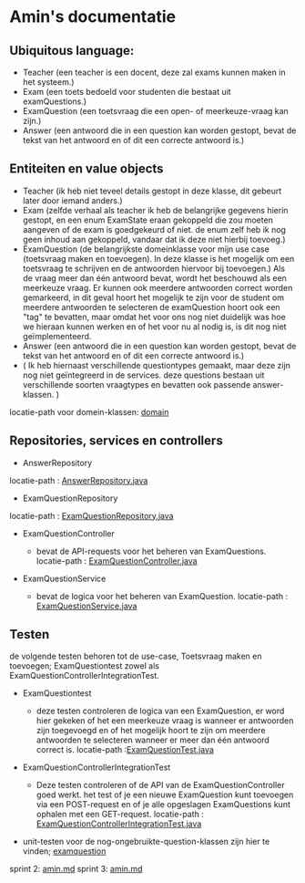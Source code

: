 # Amin's documentatie

## Ubiquitous language:
* Teacher (een teacher is een docent, deze zal exams kunnen maken in het systeem.)
* Exam (een toets bedoeld voor studenten die bestaat uit examQuestions.)
* ExamQuestion (een toetsvraag die een open- of meerkeuze-vraag kan zijn.)
* Answer (een antwoord die in een question kan worden gestopt, bevat de tekst van het antwoord en of dit een correcte antwoord is.)


## Entiteiten en value objects
* Teacher (ik heb niet teveel details gestopt in deze klasse, dit gebeurt later door iemand anders.)
* Exam (zelfde verhaal als teacher ik heb de belangrijke gegevens hierin gestopt, en een enum ExamState eraan gekoppeld die zou moeten aangeven of de exam is goedgekeurd of niet.
  de enum zelf heb ik nog geen inhoud aan gekoppeld, vandaar dat ik deze niet hierbij toevoeg.)
* ExamQuestion (de belangrijkste domeinklasse voor mijn use case (toetsvraag maken en toevoegen). In deze klasse is het mogelijk om een toetsvraag te schrijven en de antwoorden hiervoor bij toevoegen.)
  Als de vraag meer dan één antwoord bevat, wordt het beschouwd als een meerkeuze vraag.
  Er kunnen ook meerdere antwoorden correct worden gemarkeerd, in dit geval hoort het mogelijk te zijn voor de student om meerdere antwoorden te selecteren
  de examQuestion hoort ook een "tag" te bevatten, maar omdat het voor ons nog niet duidelijk was hoe we hieraan kunnen werken en of het voor nu al nodig is, is dit nog niet geïmplementeerd.
* Answer (een antwoord die in een question kan worden gestopt, bevat de tekst van het antwoord en of dit een correcte antwoord is.)
* ( Ik heb hiernaast verschillende questiontypes gemaakt, maar deze zijn nog niet geïntegreerd in de services. deze questions bestaan uit verschillende soorten vraagtypes en bevatten ook passende answer-klassen. )

locatie-path voor domein-klassen: [domain](..%2Fmonoliet%2Fsrc%2Fmain%2Fjava%2Fnl%2Fhu%2Finno%2Fhulp%2Fmonoliet%2Ftestvision%2Fdomain)

## Repositories, services en controllers
* AnswerRepository

locatie-path : [AnswerRepository.java](..%2Fmonoliet%2Fsrc%2Fmain%2Fjava%2Fnl%2Fhu%2Finno%2Fhulp%2Fmonoliet%2Ftestvision%2Fdata%2FAnswerRepository.java)

* ExamQuestionRepository

locatie-path : [ExamQuestionRepository.java](..%2Fmonoliet%2Fsrc%2Fmain%2Fjava%2Fnl%2Fhu%2Finno%2Fhulp%2Fmonoliet%2Ftestvision%2Fdata%2FExamQuestionRepository.java)

* ExamQuestionController
  - bevat de API-requests voor het beheren van ExamQuestions.
    locatie-path : [ExamQuestionController.java](..%2Fmonoliet%2Fsrc%2Fmain%2Fjava%2Fnl%2Fhu%2Finno%2Fhulp%2Fmonoliet%2Ftestvision%2Fpresentation%2FExamQuestionController.java)

* ExamQuestionService
  - bevat de logica voor het beheren van ExamQuestion.
    locatie-path : [ExamQuestionService.java](..%2Fmonoliet%2Fsrc%2Fmain%2Fjava%2Fnl%2Fhu%2Finno%2Fhulp%2Fmonoliet%2Ftestvision%2Fapplication%2FExamQuestionService.java)


## Testen
de volgende testen behoren tot de use-case, Toetsvraag maken en toevoegen;
ExamQuestiontest zowel als ExamQuestionControllerIntegrationTest.
* ExamQuestiontest
  - deze testen controleren de logica van een ExamQuestion, er word hier gekeken of het een meerkeuze vraag is wanneer er antwoorden zijn toegevoegd
    en of het mogelijk hoort te zijn om meerdere antwoorden te selecteren wanneer er meer dan één antwoord correct is.
    locatie-path :[ExamQuestionTest.java](..%2Fmonoliet%2Fsrc%2Ftest%2Fjava%2Fnl%2Fhu%2Finno%2Fhulp%2Fmonoliet%2Ftestvision%2Fdomain%2FExamQuestionTest.java)


* ExamQuestionControllerIntegrationTest
  - Deze testen controleren of de API van de ExamQuestionController goed werkt.
    het test of je een nieuwe ExamQuestion kunt toevoegen via een POST-request en of je alle opgeslagen ExamQuestions kunt ophalen met een GET-request.
    locatie-path : [ExamQuestionControllerIntegrationTest.java](..%2Fmonoliet%2Fsrc%2Ftest%2Fjava%2Fnl%2Fhu%2Finno%2Fhulp%2Fmonoliet%2Ftestvision%2Fpresentation%2FExamQuestionControllerIntegrationTest.java)


* unit-testen voor de nog-ongebruikte-question-klassen zijn hier te vinden; [examquestion](..%2Fmonoliet%2Fsrc%2Ftest%2Fjava%2Fnl%2Fhu%2Finno%2Fhulp%2Fmonoliet%2Ftestvision%2Fdomain%2Fexamquestion)

sprint 2: [amin.md](..%2Fsprint2-docs%2Famin.md)
sprint 3: [amin.md](..%2Fsprint3-docs%2Famin.md)

